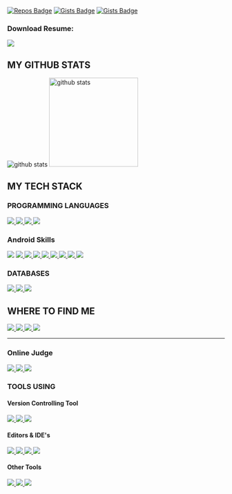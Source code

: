 [![Repos Badge](https://badges.pufler.dev/repos/AtikFaysal)](https://github.com/AtikFaysal)
[![Gists Badge](https://badges.pufler.dev/gists/AtikFaysal)](https://gist.github.com/AtikFaysal)
[![Gists Badge](https://pageview.vercel.app/?github_user=AtikFaysal)](https://github.com/AtikFaysal)


### Download Resume:
<a title="Resume" href="https://drive.google.com/file/d/13T38SWM2HF2GoCuX2oSRL8LQ2ckiySpQ/view?usp=sharing">
   <img src="https://img.shields.io/badge/Resume-black?color=14171A&labelColor=212121&logo=resume&logoColor=ffffff"/>
</a>

<h2>MY GITHUB STATS</h2>
<p>
  <img title="github stats" src="https://github-readme-stats.vercel.app/api?username=AtikFaysal&show_icons=true&line_height=27">
  <img title="github stats" height="206" src="https://github-readme-stats.vercel.app/api/top-langs/?username=AtikFaysal">
</p>

<h2>MY TECH STACK </h2>

<h3>PROGRAMMING LANGUAGES </h3>
<p>
  <a title="Kotlin" href="https://kotlinlang.org/">
    <img src="https://img.shields.io/badge/kotlin-%23777BB4.svg?&style=flat-square&logo=kotlin&logoColor=white"/>
  </a>
  <a title="JAVA" href="https://www.java.com/en/">
    <img src="https://img.shields.io/badge/JAVA-%23ED8B00.svg?&style=flat-square&logo=java&logoColor=white"/>
  </a>
  <a title="C++" href="https://isocpp.org/">
    <img src="https://img.shields.io/badge/C++-%23ED8B00.svg?&style=flat-square&logo=C++&logoColor=white"/>
  </a>
   <a title="PHP" href="https://www.php.net/">
    <img src="https://img.shields.io/badge/PHP-%23777BB4.svg?&style=flat-square&logo=php&logoColor=white"/>
  </a>
</p>

<h3>Android Skills</h3>
<a title="Problem Solving" >
  <img src="https://img.shields.io/badge/Problem%20Solving%20-%23E3B120.svg?&style=flat-square&logo=mvvm&logoColor=white"/>
</a>
<a title="Jetpack" href="https://developer.android.com/jetpack?gclid=Cj0KCQiAnaeNBhCUARIsABEee8U842j6AuqmNiPBnhRmX4_obw0UafbSWIy6iCXE4Sk4afri9WyD498aAqsbEALw_wcB&gclsrc=aw.ds">
  <img src="https://img.shields.io/badge/Jetpack%20-%23E3B120.svg?&style=flat-square&logo=mvvm&logoColor=white"/>
</a>
<a title="MVVM" href="https://developer.android.com/jetpack/guide?gclid=Cj0KCQiAsqOMBhDFARIsAFBTN3cyt6Ka7dlmc7t2DCxmhKGVcadHR-vz13HCC4NgyaoBYZkWBdctbMcaAnOhEALw_wcB&gclsrc=aw.ds">
  <img src="https://img.shields.io/badge/MVVM%20-%23E34F26.svg?&style=flat-square&logo=mvvm&logoColor=white"/>
</a>
<a title="RxAndroid" href="https://github.com/ReactiveX/RxAndroid">
    <img src="https://img.shields.io/badge/RxAndroid%20-%230E56EF.svg?&style=flat-square&logo=rxandroid&logoColor=white"/>
</a>
<a title="Kotlin Coroutines" href="https://www.markdownguide.org/">
    <img src="https://img.shields.io/badge/Coroutines%20-%239220EC.svg?&style=flat-square&logo=coroutines&logoColor=white"/>
</a>
<a title="Firebase" href="https://www.javascript.com/">
    <img src="https://img.shields.io/badge/Firebase%20-%23F1A708.svg?&style=flat-square&logo=firebase&logoColor=white"/>
</a>
<a title="GPS Location" href="https://jquery.com/">
    <img src="https://img.shields.io/badge/GPS%20Location%20-%237FE5A9.svg?&style=flat-square&logo=gps&logoColor=white"/>
</a>
<a title="Data Binding" href="https://www.php.net/">
    <img src="https://img.shields.io/badge/Data%20binding%20-%237FB0E5.svg?&style=flat-square&logo=gps&logoColor=white"/>
</a>
<a title="Kotlin KTX" href="https://www.markdownguide.org/">
    <img src="https://img.shields.io/badge/Kotin%20KTX-%23FE0439.svg?&style=flat-square&logo=kotlinktx&logoColor=white"/>
</a>

<h3>DATABASES</h3>

<a title="Room" href="https://developer.android.com/training/data-storage/room">
    <img src="https://img.shields.io/badge/-Room-%234479A1?style=flat-square&logo=room&logoColor=ffffff"/>
</a> 
<a title="SQLite" href="https://www.sqlite.org/index.html">
    <img src="https://img.shields.io/badge/SQLite%20-%23003B57.svg?&style=flat-square&logo=sqlite&logoColor=white"/>
</a>
<a title="MYSQL" href="https://www.mysql.com/">
    <img src="http://img.shields.io/badge/-MYSQL-%234479A1?style=flat-square&logo=mysql&logoColor=ffffff"/>
</a>

<h2>WHERE TO FIND ME</h2>
<p>
    <a title="Facebook" href="https://facebook.com/atikfaysal1404">
        <img src="https://img.shields.io/badge/-Facebook-%233b5998?style=flat-square&logo=Facebook&logoColor=ffffff" />
    </a>
    <a title="LinkedIn" href="https://tinyurl.com/4c3u6b2e">
        <img src="https://img.shields.io/badge/-LinkedIn-%230e76a8?style=flat-square&logo=Linkedin&logoColor=ffffff" />
    </a>
    <a title="Instagram" href="https://instagram.com/mr.ms.AtikFaysal">
        <img src="https://img.shields.io/badge/-Instagram-%233f729b?style=flat-square&logo=instagram&logoColor=ffffff" />
    </a>
	<a title="Skype" href="https://www.instagram.com/md_atik_faysal">
        <img src="https://img.shields.io/badge/-Skype-%2304B2FE?style=flat-square&logo=skype&logoColor=ffffff" />
    </a>
</p>

<hr/>

<h3>Online Judge</h3>

<a title="UVA" href="https://tinyurl.com/4c3u6b2e">
   <img src="https://img.shields.io/badge/UVA%20-%23A304FE.svg?&style=flat-square&logo=uva&logoColor=white"/>
</a>
<a title="Codeforces" href="https://tinyurl.com/234mht5a">
   <img src="https://img.shields.io/badge/Codeforces%20-%23FE04AE.svg?&style=flat-square&logo=codeforces&logoColor=white"/>
</a>
<a title="URI" href="https://tinyurl.com/wpx5zdm8">
   <img src="https://img.shields.io/badge/URI%20-%2304E0FE.svg?&style=flat-square&logo=uri&logoColor=white"/>
</a>


<h3>TOOLS USING</h3>

<h4>Version Controlling Tool </h4>

<a title="Git" href="https://git-scm.com/">
   <img src="https://img.shields.io/badge/Git%20-%23F05033.svg?&style=flat-square&logo=git&logoColor=white"/>
</a>
<a title="Github" href="https://github.com/AtikFaysal">
   <img src="https://img.shields.io/badge/Github%20-%23121011.svg?&style=flat-square&logo=github&logoColor=white"/>
</a>
<a title="BitBucket" href="https://bitbucket.org/atik1404/">
   <img src="https://img.shields.io/badge/Bitbucket%20-%230047B3.svg?&style=flat-square&logo=bitbucket&logoColor=white"/>
</a>

<h4>Editors & <span title="Intergrated Development Environment">IDE</span>'s</h4>
    
<a title="Android Studio" href="https://developer.android.com/studio">
   <img src="https://img.shields.io/badge/-Android%20Studio-%23007ACC?style=flat-square&logo=android" />
</a>
<a title="PHPSTORM" href="https://www.jetbrains.com/phpstorm/">
   <img src="https://img.shields.io/badge/-PhpStorm-%239250f5?style=flat-square&logo=phpstorm" />
</a>
<a title="Sublime Text" href="https://www.sublimetext.com/">
   <img src="https://img.shields.io/badge/-Sublime%20Text-%23FF9800?style=flat-square&logo=sublime-text&logoColor=white" />
</a>
<a title="Atom" href="https://atom.io/">
   <img src="https://img.shields.io/badge/-Atom%20-%2366595C?style=flat-square&logo=atom" />
</a>

<h4>Other Tools</h4>

<a title="APACHE (Web Server)" href="https://www.apache.org/">
   <img src="https://img.shields.io/badge/Apache-%23D22128.svg?&style=flat-square&logo=apache&logoColor=white"/>
</a>
<a title="XAMPP" href="https://www.apachefriends.org/download.html">
   <img src="https://img.shields.io/badge/XAMPP-%23FB7A24.svg?&style=flat-square&logo=xampp&logoColor=white"/>
</a>
<a title="Trello" href="https://trello.com/">
   <img src="https://img.shields.io/badge/Trello-%230079BF.svg?&style=flat-square&logo=trello&logoColor=white"/>
</a>

[website]: https://clustercoding.com/
[twitter]: https://twitter.com/AtikFaysal
[youtube]:  https://www.youtube.com/
[linkedin]: https://bd.linkedin.com/in/AtikFaysal-368a6412b
[facebook]: https://www.facebook.com/AtikFaysal/
